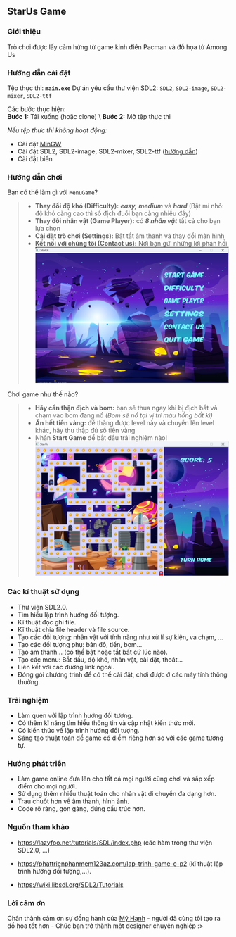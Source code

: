 ## StarUs Game

### Giới thiệu
Trò chơi được lấy cảm hứng từ game kinh điển Pacman và đồ họa từ Among Us

### Hướng dẫn cài đặt
Tệp thực thi: **`main.exe`**
Dự án yêu cầu thư viện SDL2: `SDL2`, `SDL2-image`, `SDL2-mixer`, `SDL2-ttf`

Các bước thực hiện: \
**Bước 1:** Tải xuống (hoặc clone) \ 
**Bước 2:** Mở tệp thực thi

_Nếu tệp thực thi không hoạt động:_
* Cài đặt [MinGW](https://sourceforge.net/projects/mingw-w64/files/?fbclid=IwAR30hhz3qYWvjtJ8y_EqAxYe1xOTSYFKWDtmlO_T5EDLrlumbSDrOrDFMIk) 
* Cài đặt SDL2, SDL2-image, SDL2-mixer, SDL2-ttf ([hướng dẫn](https://phattrienphanmem123az.com/lap-trinh-game-cpp/bai-1-gioi-thieu-cai-dat.html))
* Cài đặt biến

### Hướng dẫn chơi

Bạn có thể làm gì với `MenuGame`?
> * **Thay đổi độ khó (Difficulty):** ***easy,*** ***medium*** và ***hard*** (Bật mí nhỏ: độ khó càng cao thì số địch đuổi bạn càng nhiều đấy) 
> * **Thay đổi nhân vật (Game Player):** có ***8 nhân vật*** tất cả cho bạn lựa chọn
> * **Cài đặt trò chơi (Settings):** Bật tắt âm thanh và thay đổi màn hình
> * **Kết nối với chúng tôi (Contact us):** Nơi bạn gửi những lời phản hồi
>![menugame](data/ImageMenu.png)

Chơi game như thế nào?

> * **Hãy cẩn thận địch và bom:** bạn sẽ thua ngay khi bị địch bắt và chạm vào bom đang nổ _(Bom sẽ nổ tại vị trí màu hồng bất kì)_
> * **Ăn hết tiền vàng:** để thắng được level này và chuyển lên level khác, hãy thu thập đủ số tiền vàng
> * Nhấn **Start Game** để bắt đầu trải nghiệm nào!
> ![gameimage](data/ImageGame.png)


### Các kĩ thuật sử dụng

- Thư viện SDL2.0.
- Tìm hiểu lập trình hướng đối tượng.
- Kĩ thuật đọc ghi file.
- Kĩ thuật chia file header và file source.
- Tạo các đối tượng: nhân vật với tính năng như xử lí sự kiện, va chạm, ...
- Tạo các đối tượng phụ: bản đồ, tiền, bom...
- Tạo âm thanh... (có thể bật hoặc tắt bất cứ lúc nào).
- Tạo các menu: Bắt đầu, độ khó, nhân vật, cài đặt, thoát...
- Liên kết với các đường link ngoài.
- Đóng gói chương trình để có thể cài đặt, chơi được ở các máy tính thông thường.

### Trải nghiệm

- Làm quen với lập trình hướng đối tượng.
- Có thêm kĩ năng tìm hiểu thông tin và cập nhật kiến thức mới.
- Có kiến thức về lập trình hướng đối tượng.
- Sáng tạo thuật toán để game có điểm riêng hơn so với các game tương tự.

### Hướng phát triển
- Làm game online đưa lên cho tất cả mọi người cùng chơi và sắp xếp điểm cho mọi người.
- Sử dụng thêm nhiều thuật toán cho nhân vật di chuyển đa dạng hơn.
- Trau chuốt hơn về âm thanh, hình ảnh.
- Code rõ ràng, gọn gàng, đúng cấu trúc hơn.

### Nguồn tham khảo
- https://lazyfoo.net/tutorials/SDL/index.php (các hàm trong thư viện SDL2.0, ...)

- https://phattrienphanmem123az.com/lap-trinh-game-c-p2 (kĩ thuật lập trình hướng đối tượng,...).
- https://wiki.libsdl.org/SDL2/Tutorials

### Lời cảm ơn
Chân thành cảm ơn sự đồng hành của [Mỹ Hạnh](https://www.facebook.com/profile.php?id=100024650258522) - người đã cùng tôi tạo ra đồ họa tốt hơn - Chúc bạn trở thành một designer chuyên nghiệp :>


